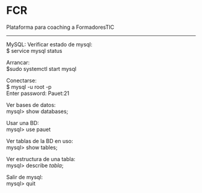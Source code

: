# FCR
Plataforma para coaching a FormadoresTIC

-----------------------------------------
MySQL:
Verificar estado de mysql:  
$ service mysql status

Arrancar:  
$sudo systemctl start mysql

Conectarse:  
$ mysql -u root -p  
Enter password: Pauet:21

Ver bases de datos:  
mysql> show databases;

Usar una BD:  
mysql> use pauet

Ver tablas de la BD en uso:  
mysql> show tables;

Ver estructura de una tabla:  
mysql> describe *tabla*;

Salir de mysql:  
mysql> quit
